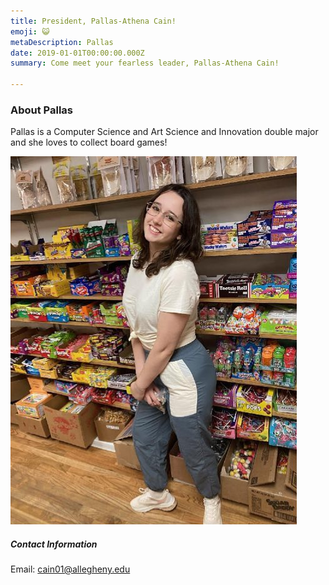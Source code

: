 ```yaml
---
title: President, Pallas-Athena Cain!
emoji: 😺
metaDescription: Pallas 
date: 2019-01-01T00:00:00.000Z
summary: Come meet your fearless leader, Pallas-Athena Cain!

---
```


### About Pallas

Pallas is a Computer Science and Art Science and Innovation double major and she loves to collect board games!

![Picture of Pallas](/src/assets/img/pallas.png "President Pallas-Athena")

##### Contact Information

Email: cain01@allegheny.edu
